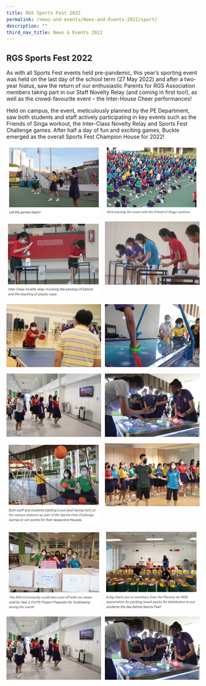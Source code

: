 ```yaml
---
title: RGS Sports Fest 2022
permalink: /news-and-events/News-and-Events-2022/sport/
description: ""
third_nav_title: News & Events 2022
---
```

## RGS Sports Fest 2022

As with all Sports Fest events held pre-pandemic, this year’s sporting event was held on the last day of the school term (27 May 2022) and after a two-year hiatus, saw the return of our enthusiastic Parents for RGS Association members taking part in our Staff Novelty Relay (and coming in first too!), as well as the crowd-favourite event – the Inter-House Cheer performances!  
  
Held on campus, the event, meticulously planned by the PE Department, saw both students and staff actively participating in key events such as the Friends of Singa workout, the Inter-Class Novelty Relay and Sports Fest Challenge games. After half a day of fun and exciting games, Buckle emerged as the overall Sports Fest Champion House for 2022!

<img src="/images/sport1.jpg" style="width:49%" align=left>
<img src="/images/sport2.jpg" style="width:49%" align=right>
<br clear="left"><br>

<img src="/images/sport3.jpg" style="width:49%" align=left>
<img src="/images/sport4.jpg" style="width:49%" align=right>
<br clear="left"><br>

<img src="/images/sport5.jpg" style="width:49%" align=left>
<img src="/images/sport6.jpg" style="width:49%" align=right>
<br clear="left"><br>

<img src="/images/sport7.jpg" style="width:49%" align=left>
<img src="/images/sport8.jpg" style="width:49%" align=right>
<br clear="left"><br>

<img src="/images/sport9.jpg" style="width:49%" align=left>
<img src="/images/sport10.jpg" style="width:49%" align=right>
<br clear="left"><br>

<img src="/images/sport11.jpg" style="width:49%" align=left>
<img src="/images/sport12.jpg" style="width:49%" align=right>
<br clear="left"><br>

<img src="/images/sport7.jpg" style="width:49%" align=left>
<img src="/images/sport8.jpg" style="width:49%" align=right>
<br clear="left"><br>